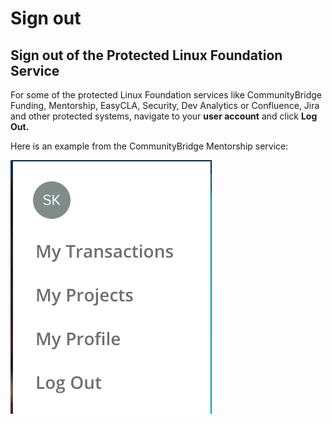 # Sign out

## Sign out of the Protected Linux Foundation Service

For some of the protected Linux Foundation services like CommunityBridge Funding, Mentorship, EasyCLA, Security, Dev Analytics or Confluence, Jira and other protected systems, navigate to your **user account** and click **Log Out.**

Here is an example from the CommunityBridge Mentorship service:

![](../.gitbook/assets/screen-shot-2020-05-05-at-3.56.17-am%20%281%29.png) 





